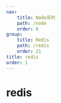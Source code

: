 ```yaml
---
nav:
    title: Node系列
    path: /node
    order: 6
group:
    title: Redis
    path: /redis
    order: 21  
title: redis
order: 1
---
```


# redis
